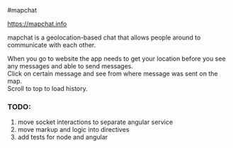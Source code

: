 #mapchat

https://mapchat.info

mapchat is a geolocation-based chat that allows people around to communicate with each other.

When you go to website the app needs to get your location before you see any messages and able to send messages.<br />
Click on certain message and see from where message was sent on the map.<br />
Scroll to top to load history. 

<h3>TODO:</h3>

1. move socket interactions to separate angular service
2. move markup and logic into directives
3. add tests for node and angular
